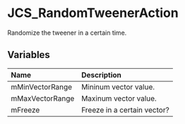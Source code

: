 # JCS_RandomTweenerAction

Randomize the tweener in a certain time.

## Variables

| Name | Description |
|:---|:---|
| mMinVectorRange | Mininum vector value. |
| mMaxVectorRange | Maxinum vector value. |
| mFreeze | Freeze in a certain vector? |
